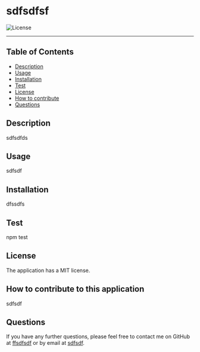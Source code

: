 # sdfsdfsf
  ![License](https://img.shields.io/badge/License-MIT-blue)
<hr>
  <h2>Table of Contents</h2>
  
  * [Description](#description)
  * [Usage](#usage)
  * [Installation](#install)
  * [Test](#test)
  * [License](#license)
  * [How to contribute](#contribution)
  * [Questions](#questions)
  
  <a name='description'></a>
  ## Description
  sdfsdfds
  <a name='usage'></a>
  ## Usage
  sdfsdf
  <a name='install'></a>
  ## Installation
  dfssdfs
  <a name='test'></a>
  ## Test
  npm test
  <a name='license'></a>
  ## License
  The application has a MIT license.
  <a name='contribution'></a>
  ## How to contribute to this application
  sdfsdf
  <a name='questions'></a>
  ## Questions
  If you have any further questions, please feel free to contact me on GitHub at [ffsdfsdf](https://github.com/ffsdfsdf) or by email at [sdfsdf](sdfsdf).